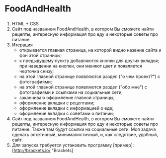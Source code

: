 # FoodAndHealth

### 

1. HTML + CSS
2. Сайт под названием FoodAndHealth, в котором Вы сможете найти рецепты, интересную информация про еду и некоторые советы про питание.
3. Итерация
    - открывается главная страница, на которой видно назвние сайта и фон этой страницы;
    - к предыдущему пункту добавляются кнопки для других вкладок; при наведении на кнопки, они меняют цвет и появляется черточка снизу;
    - на этой главной странице появляются раздел ("о чем проект?") с фотографиями;
    - на этой главной странице появляются раздел ("обо мне") с фотографиями и ссылками на социальные сети;
    - заканчиваю оформление главной страницы;
    - оформление вкладки с рецептами;
    - оформление вкладки с информацией о еде;
    - оформление вкладки с советами о питании;
4. Сайт под названием FoodAndHealth, в котором Вы сможете найти рецепты, интересную информация про еду и некоторые советы про питание. Также там будут ссылки на социальные сети. Моя задача сделать эстетичный, минималистичный, и, как следствие, удобный, сайт.
5. Для запуска требуется установить программу [пример]:[http://brackets.io/ "Brackets]
